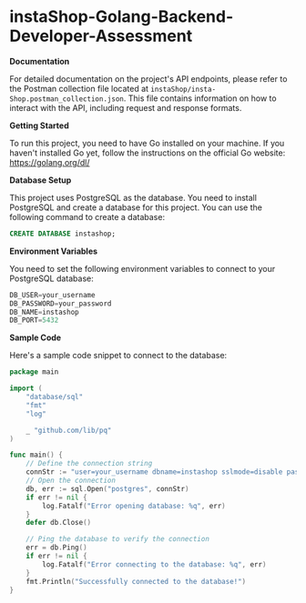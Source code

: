 # instaShop-Golang-Backend-Developer-Assessment

**Documentation**

For detailed documentation on the project's API endpoints, please refer to the Postman collection file located at `instaShop/insta-Shop.postman_collection.json`. This file contains information on how to interact with the API, including request and response formats.

**Getting Started**

To run this project, you need to have Go installed on your machine. If you haven't installed Go yet, follow the instructions on the official Go website: https://golang.org/dl/

**Database Setup**

This project uses PostgreSQL as the database. You need to install PostgreSQL and create a database for this project. You can use the following command to create a database:
```sql
CREATE DATABASE instashop;
```
**Environment Variables**

You need to set the following environment variables to connect to your PostgreSQL database:
```go
DB_USER=your_username
DB_PASSWORD=your_password
DB_NAME=instashop
DB_PORT=5432
```
**Sample Code**

Here's a sample code snippet to connect to the database:
```go
package main

import (
	"database/sql"
	"fmt"
	"log"

	_ "github.com/lib/pq"
)

func main() {
	// Define the connection string
	connStr := "user=your_username dbname=instashop sslmode=disable password=your_password"
	// Open the connection
	db, err := sql.Open("postgres", connStr)
	if err != nil {
		log.Fatalf("Error opening database: %q", err)
	}
	defer db.Close()

	// Ping the database to verify the connection
	err = db.Ping()
	if err != nil {
		log.Fatalf("Error connecting to the database: %q", err)
	}
	fmt.Println("Successfully connected to the database!")
}


